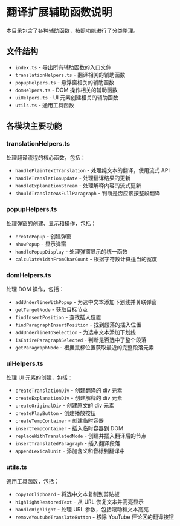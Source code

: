 # 翻译扩展辅助函数说明

本目录包含了各种辅助函数，按照功能进行了分类整理。

## 文件结构

- `index.ts` - 导出所有辅助函数的入口文件
- `translationHelpers.ts` - 翻译相关的辅助函数
- `popupHelpers.ts` - 悬浮窗相关的辅助函数
- `domHelpers.ts` - DOM 操作相关的辅助函数
- `uiHelpers.ts` - UI 元素创建相关的辅助函数
- `utils.ts` - 通用工具函数

## 各模块主要功能

### translationHelpers.ts
处理翻译流程的核心函数，包括：
- `handlePlainTextTranslation` - 处理纯文本的翻译，使用流式 API
- `handleTranslationUpdate` - 处理翻译结果的更新
- `handleExplanationStream` - 处理解释内容的流式更新
- `shouldTranslateAsFullParagraph` - 判断是否应该按整段翻译

### popupHelpers.ts
处理弹窗的创建、显示和操作，包括：
- `createPopup` - 创建弹窗
- `showPopup` - 显示弹窗
- `handlePopupDisplay` - 处理弹窗显示的统一函数
- `calculateWidthFromCharCount` - 根据字符数计算适当的宽度

### domHelpers.ts
处理 DOM 操作，包括：
- `addUnderlineWithPopup` - 为选中文本添加下划线并关联弹窗
- `getTargetNode` - 获取目标节点
- `findInsertPosition` - 查找插入位置
- `findParagraphInsertPosition` - 找到段落的插入位置
- `addUnderlineToSelection` - 为选中文本添加下划线
- `isEntireParagraphSelected` - 判断是否选中了整个段落
- `getParagraphNode` - 根据鼠标位置获取最近的完整段落元素

### uiHelpers.ts
处理 UI 元素的创建，包括：
- `createTranslationDiv` - 创建翻译的 div 元素
- `createExplanationDiv` - 创建解释的 div 元素
- `createOriginalDiv` - 创建原文的 div 元素
- `createPlayButton` - 创建播放按钮
- `createTempContainer` - 创建临时容器
- `insertTempContainer` - 插入临时容器到 DOM
- `replaceWithTranslatedNode` - 创建并插入翻译后的节点
- `insertTranslatedParagraph` - 插入翻译段落
- `appendLexicalUnit` - 添加含义和音标到翻译中

### utils.ts
通用工具函数，包括：
- `copyToClipboard` - 将选中文本复制到剪贴板
- `highlightRestoredText` - 从 URL 恢复文本并高亮显示
- `handleHighlight` - 处理 URL 参数，包括滚动和文本高亮
- `removeYoutubeTranslateButton` - 移除 YouTube 评论区的翻译按钮 